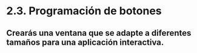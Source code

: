 # 2.3. Programación de botones
 ## Crearás una ventana que se adapte a diferentes tamaños para una aplicación interactiva.
